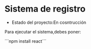<h1> Sistema de registro</h1>

- Estado del proyecto:En cosntrucción

Para ejecutar el sistema,debes poner:

´´´npm install react´´´

